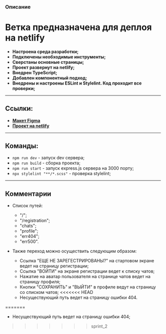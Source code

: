 ### Описание

Ветка предназначена для деплоя на netlify
=======

- **Настроена среда разработки;**
- **Подключены необходимые инструменты;**
- **Сверстаны основные страницы;**
- **Проект развернут на netlify;**
- **Внедрен TypeScript;**
- **Добавлен компонентный подход;**
- **Внедрены и настроены ESLint и Stylelint. Код проходит все проверки;**

---

## Ссылки:
- **[Макет Figma](https://www.figma.com/file/nWqRXj2Y0DQMlILIXWWhxk/web_messenger)**
- **[Проект на netlify](https://deploy--genuine-puffpuff-ab7d3c.netlify.app/)**

---

## Команды:

- `npm run dev` - запуск dev сервера;
- `npm run build` - сборка проекта;
- `npm run start` - запуск express.js сервера на 3000 порту;
- `npx stylelint "**/*.scss"` - проверка stylelint;

---

## Комментарии

+ Список путей:
  + "/";
  + "/registration";
  + "chats";
  + "profile";
  + "err404";
  + "err500".

+ Также переход можно осуществить следующим образом:
  + Ссылка "ЕЩЕ НЕ ЗАРЕГЕСТРИРОВАНЫ?" на стартовом экране ведет на страницу регистрации;
  + Ссылка "ВОЙТИ" на экране регистрации ведет к списку чатов;
  + Нажатие на аватар пользователя на странице чатов ведет на страницу профиля;
  + Кнопки "СОХРАНИТЬ" и "ВЫЙТИ" в профиле ведут на страницу со списком чатов;
<<<<<<< HEAD
  + Несуществующий путь ведет на страницу ошибки 404.

=======
  + Несуществующий путь ведет на страницу ошибки 404;
>>>>>>> sprint_2
